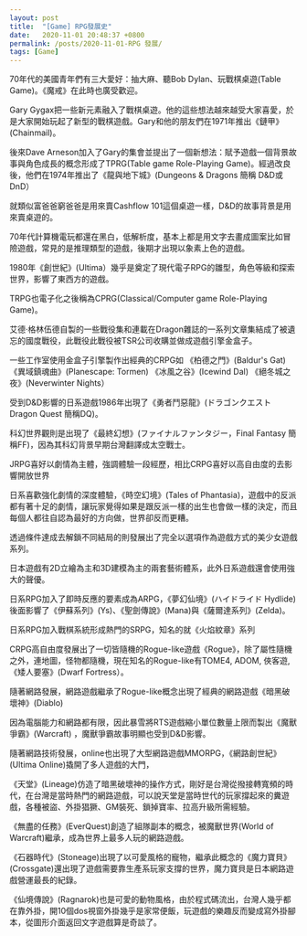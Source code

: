 ```yaml
---
layout: post
title:  "[Game] RPG發展史"
date:   2020-11-01 20:48:37 +0800
permalink: /posts/2020-11-01-RPG 發展/
tags: [Game]
---
```


70年代的美國青年們有三大愛好：抽大麻、聽Bob Dylan、玩戰棋桌遊(Table Game)。《魔戒》在此時也廣受歡迎。

Gary Gygax把一些新元素融入了戰棋桌遊。他的這些想法越來越受大家喜愛，於是大家開始玩起了新型的戰棋遊戲。Gary和他的朋友們在1971年推出《鏈甲》(Chainmail)。

後來Dave Arneson加入了Gary的集會並提出了一個新想法：賦予遊戲一個背景故事與角色成長的概念形成了TPRG(Table game Role-Playing Game)。經過改良後，他們在1974年推出了《龍與地下城》(Dungeons & Dragons 簡稱 D&D或 DnD）

就類似富爸爸窮爸爸是用來賣Cashflow 101這個桌遊一樣，D&D的故事背景是用來賣桌遊的。

70年代計算機電玩都還在黑白，低解析度，基本上都是用文字去畫成圖案比如冒險遊戲，常見的是推理類型的遊戲，後期才出現以象素上色的遊戲。

1980年《創世紀》(Ultima）幾乎是奠定了現代電子RPG的雛型，角色等級和探索世界，影響了東西方的遊戲。

TRPG也電子化之後稱為CPRG(Classical/Computer game Role-Playing Game)。

艾德·格林伍德自製的一些戰役集和連載在Dragon雜誌的一系列文章集結成了被遺忘的國度戰役，此戰役此戰役被TSR公司收購並做成遊戲引擎金盒子。

一些工作室使用金盒子引擎製作出經典的CRPG如 《柏德之門》(Baldur's Gat) 《異域鎮魂曲》(Planescape: Tormen) 《冰風之谷》(Icewind Dal) 《絕冬城之夜》(Neverwinter Nights）



受到D&D影響的日系遊戲1986年出現了《勇者鬥惡龍》(ドラゴンクエスト Dragon Quest 簡稱DQ)。

科幻世界觀則是出現了《最終幻想》(ファイナルファンタジー，Final Fantasy 簡稱FF)，因為其科幻背景早期台灣翻譯成太空戰士。

JRPG喜好以劇情為主體，強調體驗一段經歷，相比CRPG喜好以高自由度的去影響開放世界

日系喜歡強化劇情的深度體驗，《時空幻境》(Tales of Phantasia)，遊戲中的反派都有著十足的劇情，讓玩家覺得如果是跟反派一樣的出生也會做一樣的決定，而且每個人都往自認為最好的方向做，世界卻反而更糟。

透過條件達成去解鎖不同結局的則發展出了完全以選項作為遊戲方式的美少女遊戲系列。

日本遊戲有2D立繪為主和3D建模為主的兩套藝術體系，此外日系遊戲還會使用強大的聲優。

日系RPG加入了即時反應的要素成為ARPG，《夢幻仙境》(ハイドライド Hydlide)後面影響了《伊蘇系列》(Ys)、《聖劍傳說》(Mana)與《薩爾達系列》(Zelda)。

日系RPG加入戰棋系統形成熱門的SRPG，知名的就《火焰紋章》系列



CRPG高自由度發展出了一切皆隨機的Rogue-like遊戲《Rogue》，除了屬性隨機之外，連地圖，怪物都隨機，現在知名的Rogue-like有TOME4, ADOM, 俠客遊, 《矮人要塞》(Dwarf Fortress）。

隨著網路發展，網路遊戲繼承了Rogue-like概念出現了經典的網路遊戲《暗黑破壞神》(Diablo)

因為電腦能力和網路都有限，因此暴雪將RTS遊戲縮小單位數量上限而製出《魔獸爭霸》(Warcraft) ，魔獸爭霸故事明顯也受到D&D影響。

隨著網路技術發展，online也出現了大型網路遊戲MMORPG，《網路創世紀》(Ultima Online)撬開了多人遊戲的大門，

《天堂》(Lineage)仿造了暗黑破壞神的操作方式，剛好是台灣從撥接轉寬頻的時代，在台灣是當時熱門的網路遊戲，可以說天堂是當時世代的玩家撐起來的糞遊戲，各種被盜、外掛猖獗、GM裝死、鎖掉寶率、拉高升級所需經驗。

《無盡的任務》(EverQuest)創造了組隊副本的概念，被魔獸世界(World of Warcraft)繼承，成為世界上最多人玩的網路遊戲。

《石器時代》(Stoneage)出現了以可愛風格的寵物，繼承此概念的《魔力寶貝》(Crossgate)還出現了遊戲需要靠生產系玩家支撐的世界，魔力寶貝是日本網路遊戲營運最長的紀錄。

《仙境傳說》(Ragnarok)也是可愛的動物風格，由於程式碼流出，台灣人幾乎都在靠外掛，開10個dos視窗外掛幾乎是家常便飯，玩遊戲的樂趣反而變成寫外掛腳本，從圖形介面返回文字遊戲算是奇談了。